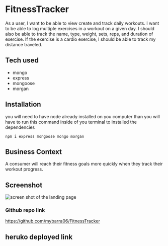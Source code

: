 
# FitnessTracker
As a user, I want to be able to view create and track daily workouts. I want to be able to log multiple exercises in a workout on a given day. I should also be able to track the name, type, weight, sets, reps, and duration of exercise. If the exercise is a cardio exercise, I should be able to track my distance traveled.

## Tech used
* mongo
* express
* mongoose
* morgan

## Installation
you will need to have node already installed on you computer than you will have to run this command inside of you terminal to installed the dependencies

```
npm i express mongoose mongo morgan
```

## Business Context

A consumer will reach their fitness goals more quickly when they track their workout progress.

## Screenshot
![screen shot of the landing page](assets/img/Screenshot.png)

### Github repo link
https://github.com/mybarra06/FitnessTracker

## heruko deployed link